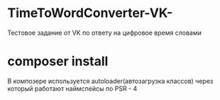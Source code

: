 # TimeToWordConverter-VK-
Тестовое задание от VK по ответу на цифровое время словами
# composer install
В композере используется autoloader(автозагрузка классов)
через который работают наймспейсы по PSR - 4
